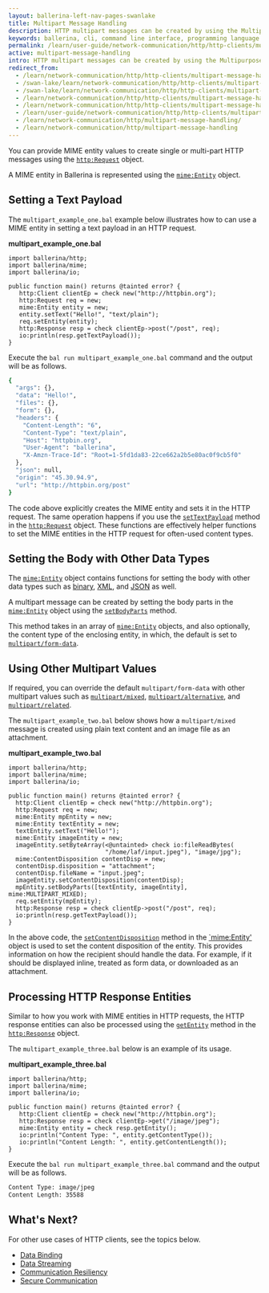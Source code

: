 ```yaml
---
layout: ballerina-left-nav-pages-swanlake
title: Multipart Message Handling
description: HTTP multipart messages can be created by using the Multipurpose Internet Mail Extensions (MIME) standard. 
keywords: ballerina, cli, command line interface, programming language
permalink: /learn/user-guide/network-communication/http/http-clients/multipart-message-handling/
active: multipart-message-handling
intro: HTTP multipart messages can be created by using the Multipurpose Internet Mail Extensions (MIME) standard.  
redirect_from:
  - /learn/network-communication/http/http-clients/multipart-message-handling
  - /swan-lake/learn/network-communication/http/http-clients/multipart-message-handling/
  - /swan-lake/learn/network-communication/http/http-clients/multipart-message-handling
  - /learn/network-communication/http/http-clients/multipart-message-handling/
  - /learn/network-communication/http/http-clients/multipart-message-handling
  - /learn/user-guide/network-communication/http/http-clients/multipart-message-handling
  - /learn/network-communication/http/multipart-message-handling/
  - /learn/network-communication/http/multipart-message-handling
---
```


You can provide MIME entity values to create single or multi-part HTTP messages using the [`http:Request`](https://docs.central.ballerina.io/ballerina/http/latest/http/classes/Request) object.

A MIME entity in Ballerina is represented using the [`mime:Entity`](https://docs.central.ballerina.io/ballerina/mime/latest/mime/classes/Entity) object.

## Setting a Text Payload

The `multipart_example_one.bal` example below illustrates how to can use a MIME entity in setting a text payload in an HTTP request. 

**multipart_example_one.bal**
```ballerina
import ballerina/http;
import ballerina/mime;
import ballerina/io;
 
public function main() returns @tainted error? {
   http:Client clientEp = check new("http://httpbin.org");
   http:Request req = new;
   mime:Entity entity = new;
   entity.setText("Hello!", "text/plain");
   req.setEntity(entity);
   http:Response resp = check clientEp->post("/post", req);
   io:println(resp.getTextPayload());
} 
```

Execute the `bal run multipart_example_one.bal` command and the output will be as follows.

```bash
{
  "args": {},
  "data": "Hello!",
  "files": {},
  "form": {},
  "headers": {
	"Content-Length": "6",
	"Content-Type": "text/plain",
	"Host": "httpbin.org",
	"User-Agent": "ballerina",
	"X-Amzn-Trace-Id": "Root=1-5fd1da83-22ce662a2b5e80ac0f9cb5f0"
  },
  "json": null,
  "origin": "45.30.94.9",
  "url": "http://httpbin.org/post"
}
```

The code above explicitly creates the MIME entity and sets it in the HTTP request. The same operation happens if you use the [`setTextPayload`](https://docs.central.ballerina.io/ballerina/http/latest/http/classes/Request#setTextPayload) method in the [`http:Request`](https://docs.central.ballerina.io/ballerina/http/latest/http/classes/Request) object. These functions are effectively helper functions to set the MIME entities in the HTTP request for often-used content types. 

## Setting the Body with Other Data Types

The [`mime:Entity`](https://docs.central.ballerina.io/ballerina/mime/latest/mime/classes/Entity) object contains functions for setting the body with other data types such as [binary](https://docs.central.ballerina.io/ballerina/http/latest/http/classes/Request#setTextPayload), [XML](https://docs.central.ballerina.io/ballerina/http/latest/http/classes/Request#setXmlPayload), and [JSON](https://docs.central.ballerina.io/ballerina/http/latest/http/classes/Request#setJsonPayload) as well.

A multipart message can be created by setting the body parts in the [`mime:Entity`](https://docs.central.ballerina.io/ballerina/mime/latest/mime/classes/Entity) object using the [`setBodyParts`](https://docs.central.ballerina.io/ballerina/http/latest/http/classes/Request#setBodyParts) method. 

This method takes in an array of [`mime:Entity`](https://docs.central.ballerina.io/ballerina/mime/latest/mime/classes/Entity) objects, and also optionally, the content type of the enclosing entity, in which, the default is set to [`multipart/form-data`](https://docs.central.ballerina.io/ballerina/mime/latest/mime/constants#MULTIPART_FORM_DATA). 


## Using Other Multipart Values

If required, you can override the default `multipart/form-data` with other multipart values such as [`multipart/mixed`](https://docs.central.ballerina.io/ballerina/mime/latest/mime/constants#MULTIPART_MIXED), [`multipart/alternative`](https://docs.central.ballerina.io/ballerina/mime/latest/mime/constants#MULTIPART_ALTERNATIVE), and [`multipart/related`](https://docs.central.ballerina.io/ballerina/mime/latest/mime/constants#MULTIPART_RELATED). 

The `multipart_example_two.bal` below shows how a `multipart/mixed` message is created using plain text content and an image file as an attachment. 

**multipart_example_two.bal**
```ballerina
import ballerina/http;
import ballerina/mime;
import ballerina/io;
 
public function main() returns @tainted error? {
  http:Client clientEp = check new("http://httpbin.org");
  http:Request req = new;
  mime:Entity mpEntity = new;
  mime:Entity textEntity = new;
  textEntity.setText("Hello!");
  mime:Entity imageEntity = new;
  imageEntity.setByteArray(<@untainted> check io:fileReadBytes(
                           "/home/laf/input.jpeg"), "image/jpg");
  mime:ContentDisposition contentDisp = new;
  contentDisp.disposition = "attachment";
  contentDisp.fileName = "input.jpeg";
  imageEntity.setContentDisposition(contentDisp);
  mpEntity.setBodyParts([textEntity, imageEntity], mime:MULTIPART_MIXED);
  req.setEntity(mpEntity);
  http:Response resp = check clientEp->post("/post", req);
  io:println(resp.getTextPayload());
}
```
In the above code, the [`setContentDisposition`](https://docs.central.ballerina.io/ballerina/mime/latest/mime/classes/Entity#setContentDisposition) method in the [`mime:Entity'](https://docs.central.ballerina.io/ballerina/mime/latest/mime/classes/Entity) object is used to set the content disposition of the entity. This provides information on how the recipient should handle the data. For example, if it should be displayed inline, treated as form data, or downloaded as an attachment.

## Processing HTTP Response Entities

Similar to how you work with MIME entities in HTTP requests, the HTTP response entities can also be processed using the [`getEntity`](https://docs.central.ballerina.io/ballerina/http/latest/http/classes/Response#getEntity) method in the [`http:Response`](https://docs.central.ballerina.io/ballerina/http/latest/http/classes/Response) object.

The `multipart_example_three.bal` below is an example of its usage.

**multipart_example_three.bal**
```ballerina
import ballerina/http;
import ballerina/mime;
import ballerina/io;
 
public function main() returns @tainted error? {
   http:Client clientEp = check new("http://httpbin.org");
   http:Response resp = check clientEp->get("/image/jpeg");
   mime:Entity entity = check resp.getEntity();
   io:println("Content Type: ", entity.getContentType());
   io:println("Content Length: ", entity.getContentLength());
}
```

Execute the `bal run multipart_example_three.bal` command and the output will be as follows.

```bash
Content Type: image/jpeg
Content Length: 35588
```

## What's Next?

For other use cases of HTTP clients, see the topics below.
- [Data Binding](/learn/network-communication/http/data-binding)
- [Data Streaming](/learn/network-communication/http/data-streaming)
- [Communication Resiliency](/learn/network-communication/http/communication-resiliency)
- [Secure Communication](/learn/network-communication/http/secure-communication)

<style> #tree-expand-all, #tree-collapse-all, .cTocElements {display:none;} .cGitButtonContainer {padding-left: 40px;} </style>